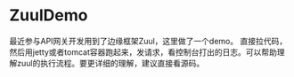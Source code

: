 # ZuulDemo
最近参与API网关开发用到了边缘框架Zuul，这里做了一个demo。
直接拉代码，然后用jetty或者tomcat容器跑起来，发请求，看控制台打出的日志。可以帮助理解zuul的执行流程。要更详细的理解，建议直接看源码。
